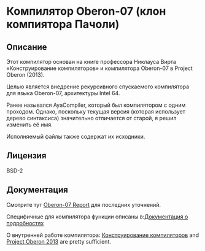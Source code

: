 # Компилятор Oberon-07 (клон компиятора Пачоли)

## Описание

Этот компилятор основан на книге профессора Никлауса Вирта 
«Конструирование компиляторов» и компилятора Oberon-07 в
Project Oberon (2013).

Целью является внедрение рекурсивного спускаемого компилятора для языка 
Oberon-07, архитектуры Intel 64.

Ранее назывался AyaCompiler, который был компилятором с одним проходом.
Однако, поскольку текущая версия (которая использует дерево синтаксиса)
значительно отличается от старой, я решил изменить её имя.

Исполняемый файлы также содержат их исходники.
## Лицензия

BSD-2

## Документация

Смотрите тут [Oberon-07 Report](http://www.inf.ethz.ch/personal/wirth/Oberon/Oberon07.Report.pdf) для последних уточнений.

Специфичные для компилятора функции описаны в:[Документация о подробностях](https://github.com/congdm/Patchouli-Compiler/wiki/Detailed-Documentation)

О внутренней работе компилятора: [Конструирование компиляторов](https://www.inf.ethz.ch/personal/wirth/CompilerConstruction/index.html) and [Project Oberon 2013](https://www.inf.ethz.ch/personal/wirth/ProjectOberon/index.html) are pretty sufficient.
